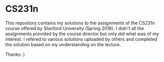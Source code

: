 # CS231n


This repository contains my solutions to the assignments of the CS231n course offered by Stanford University (Spring 2018).
I didn't all the assignments provided by the course director but only did what was of my interest.
I refered to various solutions uploaded by others and completed the solution based on my understanding on the lecture.

Thanks :)
